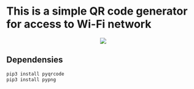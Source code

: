 # This is a simple QR code generator for access to Wi-Fi network

<p align="center">
  <img src="https://upload.wikimedia.org/wikipedia/commons/thumb/b/ba/Wi-fi_alliance_logo.png/330px-Wi-fi_alliance_logo.png">
</p>

## Dependensies

```bash
pip3 install pyqrcode
pip3 install pypng
```
